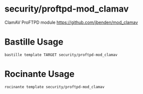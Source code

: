# security/proftpd-mod_clamav
ClamAV ProFTPD module
https://github.com/jbenden/mod_clamav

# Bastille Usage
```shell
bastille template TARGET security/proftpd-mod_clamav
```

# Rocinante Usage
```shell
rocinante template security/proftpd-mod_clamav
```
